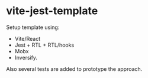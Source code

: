 # vite-jest-template

Setup template using:

- Vite/React
- Jest + RTL + RTL/hooks
- Mobx
- Inversify.

Also several tests are added to prototype the approach.
